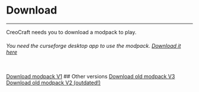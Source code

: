 # Download
---
CreoCraft needs you to download a modpack to play. <br>
###### You need the curseforge desktop app to use the modpack. [Download it here](https://www.curseforge.com/download/app) 
<br>
<a href="modpacks/creoCraft-1.zip" download>Download modpack V1</a>
## Other versions
<a href="modpacks/createBetter-3.0.zip" download>Download old modpack V3</a> <br>
<a href="modpacks/createBetter-2.0.zip" download>Download old modpack V2 (outdated!)</a>
